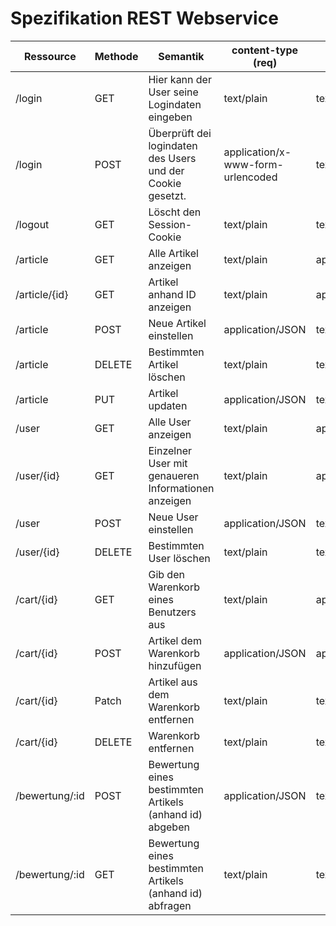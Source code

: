 # Spezifikation REST Webservice


| Ressource        |Methode| Semantik                                                     | content-type (req)  | content-type(res)|
|------------------|-------|--------------------------------------------------------------|---------------------|------------------|
| /login           | GET   | Hier kann der User seine Logindaten eingeben                  | text/plain         | text/plain       |
| /login           | POST  | Überprüft dei logindaten des Users und der Cookie gesetzt.    |application/x-www-form-urlencoded|text/plain|
| /logout          | GET   | Löscht den Session-Cookie                                     | text/plain         | text/plain       |
| /article         | GET   | Alle Artikel anzeigen                                         | text/plain         | application/JSON |
| /article/{id}    | GET   | Artikel anhand ID anzeigen                                    | text/plain         | application/JSON |
| /article         | POST  | Neue Artikel einstellen                                       | application/JSON   | text/plain       |
| /article         | DELETE| Bestimmten Artikel löschen                                    | text/plain         | text/plain       |
| /article         | PUT   | Artikel updaten                                               | application/JSON   | text/plain       |
| /user            | GET   | Alle User anzeigen                                            | text/plain         | application/JSON |
| /user/{id}       | GET   | Einzelner User mit genaueren Informationen anzeigen           | text/plain         | application/JSON |
| /user            | POST  | Neue User einstellen                                          | application/JSON   | text/plain       |
| /user/{id}       | DELETE| Bestimmten User löschen                                       | text/plain         | text/plain       |
| /cart/{id}       | GET   | Gib den Warenkorb eines Benutzers aus                         | text/plain         | application/JSON |
| /cart/{id}       | POST  | Artikel dem Warenkorb hinzufügen                              | application/JSON   | application/JSON |
| /cart/{id}       | Patch | Artikel aus dem Warenkorb entfernen                           | text/plain         | text/plain       |
| /cart/{id}       | DELETE| Warenkorb entfernen                                           | text/plain         | text/plain       |
| /bewertung/:id   | POST  | Bewertung eines bestimmten Artikels (anhand id) abgeben       | application/JSON   | text/plain       |
| /bewertung/:id   | GET   | Bewertung eines bestimmten Artikels (anhand id) abfragen      | text/plain         | text/plain       |
